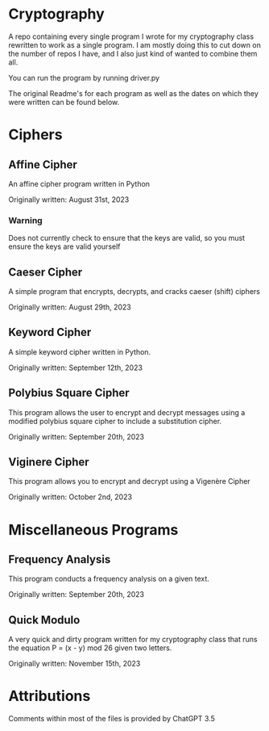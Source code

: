# Cryptography
A repo containing every single program I wrote for my cryptography class rewritten to work as a single program. I am mostly doing this to cut down on the number of repos I have, and I also just kind of wanted to combine them all.

You can run the program by running driver.py

The original Readme's for each program as well as the dates on which they were written can be found below.

# Ciphers

## Affine Cipher
An affine cipher program written in Python

Originally written: August 31st, 2023
### Warning
Does not currently check to ensure that the keys are valid, so you must ensure the keys are valid yourself

## Caeser Cipher
A simple program that encrypts, decrypts, and cracks caeser (shift) ciphers

Originally written: August 29th, 2023

## Keyword Cipher
A simple keyword cipher written in Python.

Originally written: September 12th, 2023

## Polybius Square Cipher
This program allows the user to encrypt and decrypt messages using a modified polybius square cipher to include a substitution cipher.

Originally written: September 20th, 2023

## Viginere Cipher
This program allows you to encrypt and decrypt using a Vigenère Cipher

Originally written: October 2nd, 2023


# Miscellaneous Programs

## Frequency Analysis
This program conducts a frequency analysis on a given text.

Originally written: September 20th, 2023

## Quick Modulo
A very quick and dirty program written for my cryptography class that runs the equation P = (x - y) mod 26 given two letters.

Originally written: November 15th, 2023

# Attributions
Comments within most of the files is provided by ChatGPT 3.5